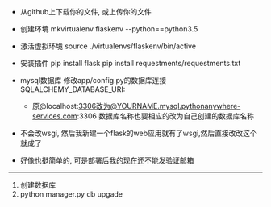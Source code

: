 * 从github上下载你的文件, 或上传你的文件

* 创建环境
    mkvirtualenv flaskenv --python==python3.5
* 激活虚拟环境
    source ./virtualenvs/flaskenv/bin/active
* 安装插件
    pip install flask
    pip install requestments/requestments.txt


* mysql数据库
  修改app/config.py的数据库连接SQLALCHEMY_DATABASE_URI:
    * 原@localhost:3306改为@YOURNAME.mysql.pythonanywhere-services.com:3306
      数据库名称也要相应的改为自己创建的数据库名称

* 不会改wsgi, 然后我新建一个flask的web应用就有了wsgi,然后直接改改这个就成了

* 好像也挺简单的, 可是部署后我的现在还不能发验证邮箱


***

1. 创建数据库
2. python manager.py db upgade

